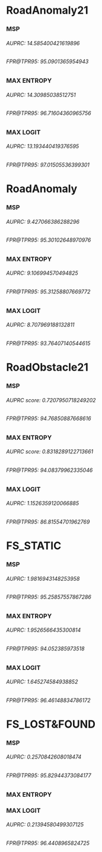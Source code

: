 # RoadAnomaly21
### MSP
###### AUPRC: 14.585400421619896

###### FPR@TPR95: 95.0901365954943

### MAX ENTROPY
###### AUPRC: 14.30985038512751

###### FPR@TPR95: 96.71604360965756

### MAX LOGIT
###### AUPRC: 13.193440419376595

###### FPR@TPR95: 97.01505536399301


# RoadAnomaly
### MSP
###### AUPRC: 9.427066386288296
###### FPR@TPR95: 95.30102648970976

### MAX ENTROPY
###### AUPRC: 9.106994570494825
###### FPR@TPR95: 95.31258807669772

### MAX LOGIT
###### AUPRC: 8.707969188132811
###### FPR@TPR95: 93.76407140544615

# RoadObstacle21
### MSP
###### AUPRC score: 0.7207950718249202
###### FPR@TPR95: 94.76850887668616

### MAX ENTROPY
###### AUPRC score: 0.8318289122713661
###### FPR@TPR95: 94.08379962335046

### MAX LOGIT
###### AUPRC: 1.1526359120066885
###### FPR@TPR95: 86.81554701962769


# FS_STATIC
### MSP
###### AUPRC: 1.9816943148253958
###### FPR@TPR95: 95.25857557867286

### MAX ENTROPY
###### AUPRC: 1.9526566435300814
###### FPR@TPR95: 94.052385973518

### MAX LOGIT
###### AUPRC: 1.645274584938852
###### FPR@TPR95: 96.46148834786172

# FS_LOST&FOUND
### MSP
###### AUPRC: 0.2570842608018474
###### FPR@TPR95: 95.82944373084177

### MAX ENTROPY


### MAX LOGIT
###### AUPRC: 0.21394580499307125
###### FPR@TPR95: 96.4408965824725